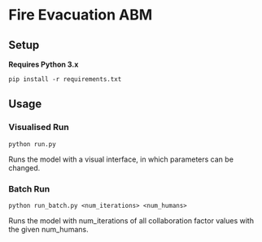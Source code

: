 # Fire Evacuation ABM

## Setup
**Requires Python 3.x**

```
pip install -r requirements.txt
```

## Usage
### Visualised Run

```
python run.py
```

Runs the model with a visual interface, in which parameters can be changed.

### Batch Run

```
python run_batch.py <num_iterations> <num_humans>
```

Runs the model with num_iterations of all collaboration factor values with the given num_humans.
